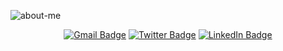 ![about-me](./imgs/dark-mode.gif)

<p align="center">
<a href="mailto:gul.khodizoda@gmail.com"><img src="https://img.icons8.com/nolan/45/gmail.png" alt="Gmail Badge"/></a>
<a href="https://twitter.com/gul_codes"><img src="https://img.icons8.com/nolan/45/twitter-squared.png" alt="Twitter Badge"/></a>
<a href="https://www.linkedin.com/in/khodizoda/"><img src="https://img.icons8.com/nolan/45/linkedin.png" alt="LinkedIn Badge"/></a>
</p>
